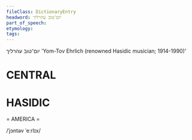 ```yaml
---
fileClass: DictionaryEntry
headword: יום־טובֿ עהרליך
part_of_speech: 
etymology: 
tags: 
---
```

יום־טובֿ עהרליך
'Yom-Tov Ehrlich (renowned Hasidic musician; 1914-1990)'

CENTRAL
========

HASIDIC
=======
= AMERICA = 

/ˈjɔntəv ˈeːrlɪx/
